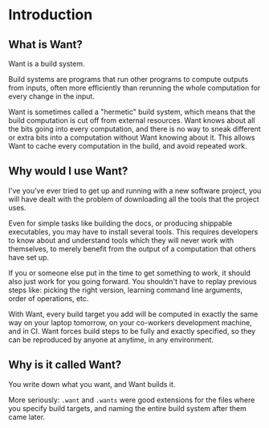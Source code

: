 # Introduction

## What is Want?
Want is a build system.

Build systems are programs that run other programs to compute outputs from inputs, often more efficiently than rerunning the whole computation for every change in the input.

Want is sometimes called a "hermetic" build system, which means that the build computation is cut off from external resources.
Want knows about all the bits going into every computation, and there is no way to sneak different or extra bits into a computation without Want knowing about it.
This allows Want to cache every computation in the build, and avoid repeated work.

## Why would I use Want?
I've you've ever tried to get up and running with a new software project, you will have dealt with the problem of downloading all the tools that the project uses.

Even for simple tasks like building the docs, or producing shippable executables, you may have to install several tools.  This requires developers to know about and understand tools which they will never work with themselves, to merely benefit from the output of a computation that others have set up.

If you or someone else put in the time to get something to work, it should also just work for you going forward.  You shouldn't have to replay previous steps like: picking the right version, learning command line arguments, order of operations, etc.

With Want, every build target you add will be computed in exactly the same way on your laptop tomorrow, on your co-workers development machine, and in CI.  Want forces build steps to be fully and exactly specified, so they can be reproduced by anyone at anytime, in any environment.

## Why is it called Want?
You write down what you want, and Want builds it.

More seriously: `.want` and `.wants` were good extensions for the files where you specify build targets, and naming the entire build system after them came later.

